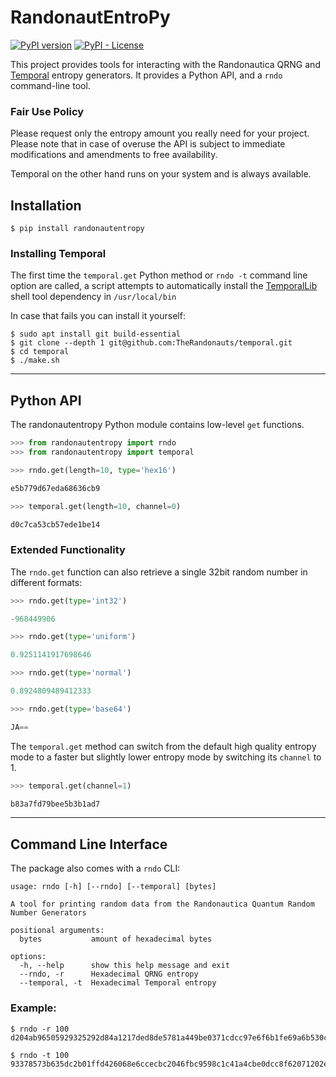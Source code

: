 # RandonautEntroPy

[![PyPI version](https://badge.fury.io/py/randonautentropy.svg)](https://pypi.org/project/randonautentropy/) [![PyPI - License](https://img.shields.io/pypi/l/randonautentropy)](https://pypi.org/project/randonautentropy/)

This project provides tools for interacting with the Randonautica QRNG and [Temporal](https://github.com/TheRandonauts/temporal) entropy generators. It provides a Python API, and a `rndo` command-line tool.

### Fair Use Policy

Please request only the entropy amount you really need for your project. Please note that in case of overuse the API is subject to immediate modifications and amendments to free availability.

Temporal on the other hand runs on your system and is always available.

## Installation

```
$ pip install randonautentropy
```

### Installing Temporal

The first time the `temporal.get` Python method or `rndo -t` command line option are called, a script attempts to automatically install the [TemporalLib](https://github.com/TheRandonauts/temporal) shell tool dependency in `/usr/local/bin`

In case that fails you can install it yourself:

```
$ sudo apt install git build-essential
$ git clone --depth 1 git@github.com:TheRandonauts/temporal.git
$ cd temporal
$ ./make.sh
```

---

## Python API

The randonautentropy Python module contains low-level `get` functions.

```Python
>>> from randonautentropy import rndo
>>> from randonautentropy import temporal

>>> rndo.get(length=10, type='hex16')

e5b779d67eda68636cb9

>>> temporal.get(length=10, channel=0)

d0c7ca53cb57ede1be14
```

### Extended Functionality

The `rndo.get` function can also retrieve a single 32bit random number in different formats:
```Python
>>> rndo.get(type='int32')

-968449906

>>> rndo.get(type='uniform')

0.9251141917698646

>>> rndo.get(type='normal')

0.8924809489412333

>>> rndo.get(type='base64')

JA==
```
The `temporal.get` method can switch from the default high quality entropy mode to a faster but slightly lower entropy mode by switching its `channel` to 1.

```Python
>>> temporal.get(channel=1)

b83a7fd79bee5b3b1ad7

```

---

## Command Line Interface

The package also comes with a `rndo` CLI:

```
usage: rndo [-h] [--rndo] [--temporal] [bytes]

A tool for printing random data from the Randonautica Quantum Random Number Generators

positional arguments:
  bytes           amount of hexadecimal bytes

options:
  -h, --help      show this help message and exit
  --rndo, -r      Hexadecimal QRNG entropy
  --temporal, -t  Hexadecimal Temporal entropy
  ```

  ### Example:

  ```
  $ rndo -r 100
  d204ab96505929325292d84a1217ded8de5781a449be0371cdcc97e6f6b1fe69a6b530cdf7112250172e573fe7b42b9e89fe42eef198cce0ec7a427b74f59b7b7a3d8ecabfc0f0051fe06104b1dd7f2a7d1626d7f66aac5afe002bdb255ec136d52405c2

  $ rndo -t 100
  93378573b635dc2b01ffd426068e6ccecbc2046fbc9598c1c41a4cbe0dcc8f62071202ea72d05b83581e8cd968cbd099ee0ccf37e9fbcd7d476bd4da6b1965434fc1a65302c732a06b6e5cebff37101a21926a34f1b236a4660a599c6ec93ae7296176fc
  ```